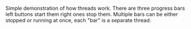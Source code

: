 Simple demonstration of how threads work. There are three progress bars left buttons start them right ones stop them. Multiple bars can be either stopped or running at once, each "bar" is a separate thread.
